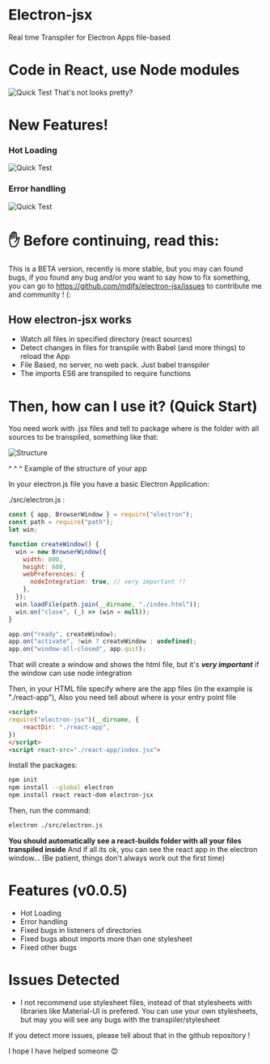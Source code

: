 # Electron-jsx

Real time Transpiler for Electron Apps file-based

# Code in React, use Node modules
![Quick Test](https://imgur.com/fakZsin.gif)
That's not looks pretty?

# New Features!

### Hot Loading
![Quick Test](https://imgur.com/HDdyrRg.gif)

### Error handling
![Quick Test](https://imgur.com/S2Zqodw.jpg)

# ✋ Before continuing, read this:

This is a BETA version, recently is more stable, but you may can found bugs, if you found any bug and/or you want to say how to fix something, you can go to https://github.com/mdjfs/electron-jsx/issues to contribute me and community ! (:


## How electron-jsx works

- Watch all files in specified directory (react sources)
- Detect changes in files for transpile with Babel (and more things) to reload the App
- File Based, no server, no web pack. Just babel transpiler
- The imports ES6 are transpiled to require functions


# Then, how can I use it? (Quick Start)

You need work with .jsx files and tell to package where is the folder
with all sources to be transpiled, something like that:

![Structure](https://imgur.com/5bFdMML.jpg)

^ ^ ^ Example of the structure of your app

In your electron.js file you have a basic Electron Application:

./src/electron.js :

```javascript
const { app, BrowserWindow } = require("electron");
const path = require("path");
let win;

function createWindow() {
  win = new BrowserWindow({
    width: 800,
    height: 600,
    webPreferences: {
      nodeIntegration: true, // very important !!
    },
  });
  win.loadFile(path.join(__dirname, "./index.html"));
  win.on("close", (_) => (win = null));
}

app.on("ready", createWindow);
app.on("activate", !win ? createWindow : undefined);
app.on("window-all-closed", app.quit);
```

That will create a window and shows the html file, but it's **_very important_** if the window can use node integration

Then, in your HTML file specify where are the app files (in the example is "./react-app"), Also you need tell about where is your entry point file

```html
<script>
require("electron-jsx")(__dirname, {
    reactDir: "./react-app",
})
</script>
<script react-src="./react-app/index.jsx">
```

Install the packages:

```bash
npm init
npm install --global electron
npm install react react-dom electron-jsx
```

Then, run the command:

```bash
electron ./src/electron.js
```

**You should automatically see a react-builds folder with all your files transpiled inside**
And if all its ok, you can see the react app in the electron window... (Be patient, things don't always work out the first time)

# Features (v0.0.5)

- Hot Loading
- Error handling
- Fixed bugs in listeners of directories
- Fixed bugs about imports more than one stylesheet
- Fixed other bugs

# Issues Detected

- I not recommend use stylesheet files, instead of that stylesheets with libraries like Material-UI is prefered. You can use your own stylesheets, but may you will see any bugs with the transpiler/stylesheet


If you detect more issues, please tell about that in the github repository !

I hope I have helped someone 😊


